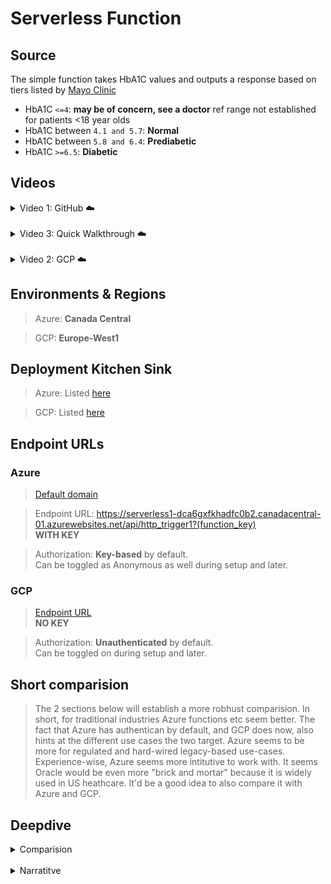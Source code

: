 # Serverless Function

## Source

The simple function takes HbA1C values and outputs a response based on tiers listed by [Mayo Clinic](https://www.mayocliniclabs.com/api/sitecore/TestCatalog/DownloadTestCatalog?testId=610441)

- HbA1C `<=4`: **may be of concern, see a doctor** ref range not established for patients <18 year olds
- HbA1C between `4.1 and 5.7`: **Normal**
- HbA1C between `5.8 and 6.4`: **Prediabetic**
- HbA1C `>=6.5`: **Diabetic**

## Videos

<details>
  <summary>Video 1: GitHub ☁️</summary>  
<br />
<div>
  <a href="https://www.loom.com/share/e7c2411119bf4715b6cf5ed6bbca3979" target="_blank" style="float: left;">
    <img style="max-width:200px;" src="https://cdn.loom.com/sessions/thumbnails/e7c2411119bf4715b6cf5ed6bbca3979-b5b70dca1be94f7a-full-play.gif" />
  </a>
  <div style="clear: both;"></div>
</div>
</details>

<br />

<details>
  <summary>Video 3: Quick Walkthrough ☁️</summary>  
<br />
<div>
  <a href="https://www.loom.com/share/206d87acf52f43499cb652ebf7d92d41" target="_blank" style="float: left;">
    <img style="max-width:200px;" src="https://cdn.loom.com/sessions/thumbnails/206d87acf52f43499cb652ebf7d92d41-e7b1a8b684cff848-full-play.gif" />
  </a>
  <div style="clear: both;"></div>
</div>
</details>

<br />

<details>
  <summary>Video 2: GCP ☁️</summary>  
<br />
<div>
  <a href="https://www.loom.com/share/5fd55f9054ea49c6ad6b0811a287ead4" target="_blank" style="float: left;">
    <img style="max-width:200px;" src="https://cdn.loom.com/sessions/thumbnails/5fd55f9054ea49c6ad6b0811a287ead4-8751a2db221c2fc3-full-play.gif" />
  </a>
  <div style="clear: both;"></div>
</div>
</details>

## Environments & Regions

> Azure: **Canada Central**

> GCP: **Europe-West1**

## Deployment Kitchen Sink

> Azure: Listed [here](https://github.com/briggsprashar/504_serverless_function/blob/main/Azure/azure.md)

> GCP: Listed [here](https://github.com/briggsprashar/504_serverless_function/blob/main/GCP/gcp.md)

## Endpoint URLs

### Azure

> [Default domain](https://serverless1-dca6gxfkhadfc0b2.canadacentral-01.azurewebsites.net/)

> Endpoint URL: https://serverless1-dca6gxfkhadfc0b2.canadacentral-01.azurewebsites.net/api/http_trigger1?(function_key) 
<br /> **WITH KEY**

> Authorization: **Key-based** by default. <br />Can be toggled as Anonymous as well during setup and later.

### GCP

> [Endpoint URL](https://serverless1-970719512702.europe-west1.run.app) <br /> **NO KEY**

> Authorization: **Unauthenticated** by default. <br />Can be toggled on during setup and later.

## Short comparision

> The 2 sections below will establish a more robhust comparision. In short, for traditional industries Azure functions etc seem better. The fact that Azure has authentican by default, and GCP does now, also hints at the different use cases the two target. Azure seems to be more for regulated and hard-wired legacy-based use-cases. Experience-wise, Azure seems more intitutive to work with. It seems Oracle would be even more "brick and mortar" because it is widely used in US heathcare. It'd be a good idea to also compare it with Azure and GCP.

## Deepdive

<details>
<summary>Comparision</summary>

<br />

> Credit: Got most of the content in the table below from an LLM to better understand the differences bewteen Azure and GCP.

| Feature                | GCP (Cloud Functions)                  | Azure Functions                          |
|------------------------|----------------------------------------|------------------------------------------|
| **Execution Model**        | Stateless, auto-scaled (Automatically spins up instances per request, ensuring simplicity and isolation.)                | Stateless, Durable Functions (for workflow orchestration and maintaining state)   |
| **Language Support**       | Node.js, Python, Go, Java, .NET, Ruby, PHP (many popular ones here)| C#, JavaScript, Java, Python, PowerShell, TypeScript, F#, custom (Mostly support Microsoft developers)|
| **Deployment Tools**       | gcloud CLI, Console, Cloud Build  (designed for straightforward cloud-native deployments.) | Visual Studio, VS Code, Azure CLI, DevOps, GitHub Actions ( integrates tightly with Microsoft tooling.)|
| **Triggers** | HTTP, Pub/Sub, Cloud Storage (primarily event-driven via GCP services)| HTTP, Event Grid, Timer, Storage, others (tight integrations with MSFT tooling)|
| **State Management**       | Stateless only                          | Durable Functions orchestration and state|
| **Cold Start Optimization**| Simplicity prioritized, less optimized  | Premium Plans enable **pre-warming**         |
| **Integration Approach**   | Manual via code                         | **Declarative bindings**, configuration      |
| **Unique Strength** | Minimalistic, HTTP-native, rapid dev (ideal for lightweight microservices) | State orchestration & MS ecosystem (builtin) |
| **Code Editor** | Web inline editor in console & Cloud Shell Editor (VS Code based) | VS Code, Visual Studio, Azure Portal editor, browser UI|
| **Testing**  | Local unit tests possible, emulator, manual HTTP tests via UI/CLI | Local test with VS Code, Azure CLI, Azure Function Core Tools |
| **Deployment** | Thru gcloud CLI, Cloud Console, Cloud Build pipelines, GitHub Actions | Visual Studio, VS Code, Azure CLI, DevOps, GitHub Actions|
| **Autosave in Editor**  | Console editor has autosave, Cloud Shell Editor supports VS Code-like autosave | VS Code/Visual Studio has autosave, browser editor supports  |
| **Logging** | Cloud Logging (Stackdriver), log viewer in console, real-time via logging API | Azure Monitor, Application Insights, log streaming in portal  |
| **Execution Model** | Stateless, auto-scaled | Stateless; Durable Functions for state|
| **Integration Approach**   | Manual via code | Declarative bindings, configuration |
| **Unique Strength**        | Minimalistic, HTTP-native, rapid dev | State orchestration, MS ecosystem integration |

</details>

<br />

<details>
 <summary>Narratitve</summary>
<br />

> Functions in GCP and Azure are both solid options for serverless computing. GCP is not that well suited for traditonal industries like education and helthcare though.

> While **GCP** is all about simplicity and speed, its "stateless" and auto-scalability is conducive more for web/mobile apps/use-cases, especially offering support for many popular programming languages, easy deployment tools like the gcloud command line and web console. But to connect GCP functions and services to other services, the codng etc will ahve to be done separately.  

> **Azure** Functions can handle more complex tasks that need to remember progress over time with special features for managing workflows supporting a wide range of triggers working really well with Microsoft’s own tools; eg. Visual Studio. Reliability in runs seems to be better in Azure.   

> Both platforms let you test your code locally, save your work automatically, and provide strong logging to track what’s happening. I did not like GCP's testing UI; clink out of the test (backlog) window and you have to start over again!. Annoying!

> For traditional sectors like healthcare and education, Azure Functions tends to be more suitable due to its strong support for stateful workflows and deep integration with Microsoft’s ecosystem, which many organizations in these sectors already use (MSFT has been around longer "first-mover advantage" and is really visible in legacy tech driven traditional industries). 
 > **Azure Strengths** inlude: managing complex workflows and orchestrating multi-step processes. These are keys for regulated environments and applications that require reliable state management and robust tooling.

> Google Cloud Functions, while simpler and excellent for lightweight, event-driven tasks, is more focused on stateless operations and web/mobile backends. As stated above, GCP may require additional custom work to handle complex workflows or integration-heavy use cases common in healthcare and education.

> Overall, Azure Functions are a richer feature set around state management, triggers, and integration tools gives it an edge for traditional sectors needing reliable, scalable, and maintainable serverless solutions.

</details>


